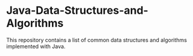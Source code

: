 # Java-Data-Structures-and-Algorithms

This repository contains a list of common data structures and algorithms implemented with Java.
